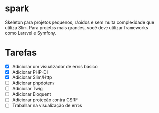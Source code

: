 # spark

Skeleton para projetos pequenos, rápidos e sem muita complexidade que utiliza Slim. Para projetos mais grandes, você deve utilizar frameworks como Laravel e Symfony.

# Tarefas

- [x] Adicionar um visualizador de erros básico
- [x] Adicionar PHP-DI
- [x] Adicionar Slim/Http
- [ ] Adicionar phpdotenv
- [ ] Adicionar Twig
- [ ] Adicionar Eloquent
- [ ] Adicionar proteção contra CSRF
- [ ] Trabalhar na visualização de erros
